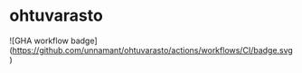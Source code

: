 # ohtuvarasto

![GHA workflow badge] (https://github.com/unnamant/ohtuvarasto/actions/workflows/CI/badge.svg)
